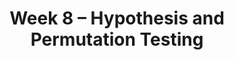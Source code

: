 ---
    title: Week 8 – Hypothesis and Permutation Testing
    weekNumber: 8
    days:
      - date: 2024-2-26
        events:
          "**LEC 19**{: .label .label-lecture } Hypothesis Testing":
            "[CIT 11.3](https://inferentialthinking.com/chapters/11/3/Decisions_and_Uncertainty.html)" 
          "<small><i><span style='display: inline-block; padding-left: 80px'><b>Keywords:</b> null and alternative hypotheses, test statistic, fair or unfair coin </span></i></small>":
          "**QUIZ 4**{: .label .label-quiz } Quiz 4 covers Lectures 13-17":
      - date: 2024-2-27
        events:
          
          "**LAB 5**{: .label .label-lab } **Variability and the Normal Distribution**":
      - date: 2024-2-28
        events:
          "**LEC 20**{: .label .label-lecture } Hypothesis Testing and Total Variation Distance":
            "[CIT 11.2](https://inferentialthinking.com/chapters/11/2/Multiple_Categories.html), [11.4](https://inferentialthinking.com/chapters/11/4/Error_Probabilities.html)" 
          "<small><i><span style='display: inline-block; padding-left: 80px'><b>Keywords:</b> fair or unfair coin, p-value, midterm exam scores, Alameda County jury, TVD </span></i></small>":
      - date: 2024-2-29
        events:
          
          "**HW 5**{: .label .label-hw } **The Normal Distribution and the Central Limit Theorem**":
      - date: 2024-3-1
        events:
          "**LEC 21**{: .label .label-lecture } TVD, Hypothesis Testing, and Permutation Testing":
            "[CIT 12.0-12.1](https://inferentialthinking.com/chapters/12/Comparing_Two_Samples.html)" 
          "<small><i><span style='display: inline-block; padding-left: 80px'><b>Keywords:</b> confidence intervals for hypothesis testing, body temperature, smoking and birth weight </span></i></small>":
      - date: 2024-3-2
        events:
          
          "**LAB 6**{: .label .label-lab } **Hypothesis Testing**":
---